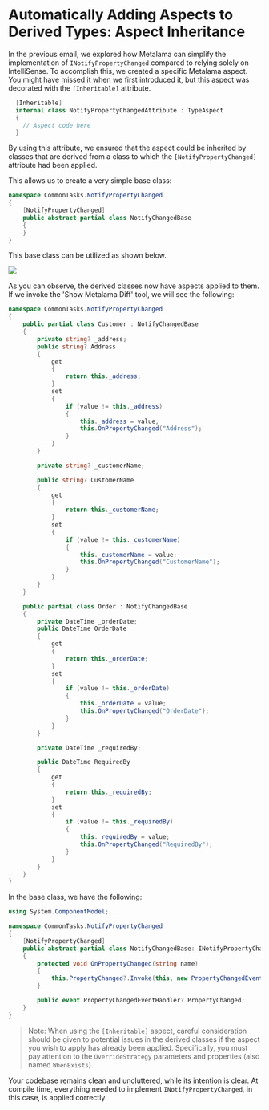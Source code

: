 # Automatically Adding Aspects to Derived Types: Aspect Inheritance

In the previous email, we explored how Metalama can simplify the implementation of `INotifyPropertyChanged` compared to relying solely on IntelliSense. To accomplish this, we created a specific Metalama aspect. You might have missed it when we first introduced it, but this aspect was decorated with the `[Inheritable]` attribute.

```c#
  [Inheritable]
  internal class NotifyPropertyChangedAttribute : TypeAspect
  {
    // Aspect code here
  }
```

By using this attribute, we ensured that the aspect could be inherited by classes that are derived from a class to which the `[NotifyPropertyChanged]` attribute had been applied.

This allows us to create a very simple base class:

```c#
namespace CommonTasks.NotifyPropertyChanged
{
    [NotifyPropertyChanged]
    public abstract partial class NotifyChangedBase
    {
    }
}
```

This base class can be utilized as shown below.

![](images/us5.jpg)

As you can observe, the derived classes now have aspects applied to them. If we invoke the 'Show Metalama Diff' tool, we will see the following:

```c#
namespace CommonTasks.NotifyPropertyChanged
{
    public partial class Customer : NotifyChangedBase
    {
        private string? _address;
        public string? Address
        {
            get
            {
                return this._address;
            }
            set
            {
                if (value != this._address)
                {
                    this._address = value;
                    this.OnPropertyChanged("Address");
                }
            }
        }

        private string? _customerName;

        public string? CustomerName
        {
            get
            {
                return this._customerName;
            }
            set
            {
                if (value != this._customerName)
                {
                    this._customerName = value;
                    this.OnPropertyChanged("CustomerName");
                }
            }
        }
    }

    public partial class Order : NotifyChangedBase
    {
        private DateTime _orderDate;
        public DateTime OrderDate
        {
            get
            {
                return this._orderDate;
            }
            set
            {
                if (value != this._orderDate)
                {
                    this._orderDate = value;
                    this.OnPropertyChanged("OrderDate");
                }
            }
        }

        private DateTime _requiredBy;

        public DateTime RequiredBy
        {
            get
            {
                return this._requiredBy;
            }
            set
            {
                if (value != this._requiredBy)
                {
                    this._requiredBy = value;
                    this.OnPropertyChanged("RequiredBy");
                }
            }
        }
    }
}
```

In the base class, we have the following:

```c#
using System.ComponentModel;

namespace CommonTasks.NotifyPropertyChanged
{
    [NotifyPropertyChanged]
    public abstract partial class NotifyChangedBase: INotifyPropertyChanged
    {
        protected void OnPropertyChanged(string name)
        {
            this.PropertyChanged?.Invoke(this, new PropertyChangedEventArgs(name));
        }

        public event PropertyChangedEventHandler? PropertyChanged;
    }
}
```

> Note: When using the `[Inheritable]` aspect, careful consideration should be given to potential issues in the derived classes if the aspect you wish to apply has already been applied. Specifically, you must pay attention to the `OverrideStrategy` parameters and properties (also named `WhenExists`).

Your codebase remains clean and uncluttered, while its intention is clear. At compile time, everything needed to implement `INotifyPropertyChanged`, in this case, is applied correctly.
